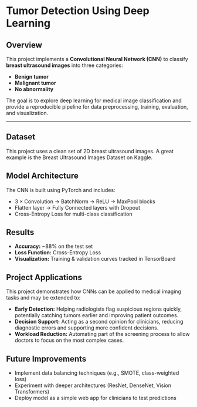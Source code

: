 # Tumor Detection Using Deep Learning

## Overview  
This project implements a **Convolutional Neural Network (CNN)** to classify **breast ultrasound images** into three categories:  
- **Benign tumor**  
- **Malignant tumor**  
- **No abnormality**  

The goal is to explore deep learning for medical image classification and provide a reproducible pipeline for data preprocessing, training, evaluation, and visualization.

---

## Dataset
This project uses a clean set of 2D breast ultrasound images.
A great example is the Breast Ultrasound Images Dataset on Kaggle.

## Model Architecture
The CNN is built using PyTorch and includes:
- 3 × Convolution → BatchNorm → ReLU → MaxPool blocks
- Flatten layer → Fully Connected layers with Dropout
- Cross-Entropy Loss for multi-class classification

## Results
- **Accuracy:** ~88% on the test set
- **Loss Function:** Cross-Entropy Loss
- **Visualization:** Training & validation curves tracked in TensorBoard

## Project Applications
This project demonstrates how CNNs can be applied to medical imaging tasks and may be extended to:
- **Early Detection:** Helping radiologists flag suspicious regions quickly, potentially catching tumors earlier and improving patient outcomes.
- **Decision Support:** Acting as a second opinion for clinicians, reducing diagnostic errors and supporting more confident decisions.
- **Workload Reduction:** Automating part of the screening process to allow doctors to focus on the most complex cases.

## Future Improvements
- Implement data balancing techniques (e.g., SMOTE, class-weighted loss)
- Experiment with deeper architectures (ResNet, DenseNet, Vision Transformers)
- Deploy model as a simple web app for clinicians to test predictions
